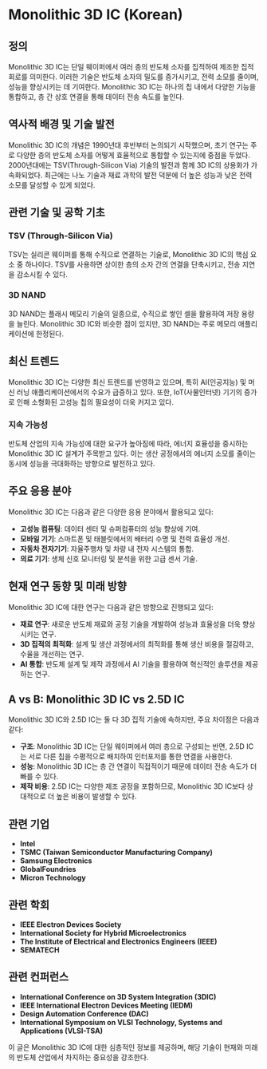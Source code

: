 # Monolithic 3D IC (Korean)

## 정의
Monolithic 3D IC는 단일 웨이퍼에서 여러 층의 반도체 소자를 집적하여 제조한 집적회로를 의미한다. 이러한 기술은 반도체 소자의 밀도를 증가시키고, 전력 소모를 줄이며, 성능을 향상시키는 데 기여한다. Monolithic 3D IC는 하나의 칩 내에서 다양한 기능을 통합하고, 층 간 상호 연결을 통해 데이터 전송 속도를 높인다.

## 역사적 배경 및 기술 발전
Monolithic 3D IC의 개념은 1990년대 후반부터 논의되기 시작했으며, 초기 연구는 주로 다양한 층의 반도체 소자를 어떻게 효율적으로 통합할 수 있는지에 중점을 두었다. 2000년대에는 TSV(Through-Silicon Via) 기술의 발전과 함께 3D IC의 상용화가 가속화되었다. 최근에는 나노 기술과 재료 과학의 발전 덕분에 더 높은 성능과 낮은 전력 소모를 달성할 수 있게 되었다. 

## 관련 기술 및 공학 기초
### TSV (Through-Silicon Via)
TSV는 실리콘 웨이퍼를 통해 수직으로 연결하는 기술로, Monolithic 3D IC의 핵심 요소 중 하나이다. TSV를 사용하면 상이한 층의 소자 간의 연결을 단축시키고, 전송 지연을 감소시킬 수 있다. 

### 3D NAND
3D NAND는 플래시 메모리 기술의 일종으로, 수직으로 쌓인 셀을 활용하여 저장 용량을 늘린다. Monolithic 3D IC와 비슷한 점이 있지만, 3D NAND는 주로 메모리 애플리케이션에 한정된다.

## 최신 트렌드
Monolithic 3D IC는 다양한 최신 트렌드를 반영하고 있으며, 특히 AI(인공지능) 및 머신 러닝 애플리케이션에서의 수요가 급증하고 있다. 또한, IoT(사물인터넷) 기기의 증가로 인해 소형화된 고성능 칩의 필요성이 더욱 커지고 있다. 

### 지속 가능성
반도체 산업의 지속 가능성에 대한 요구가 높아짐에 따라, 에너지 효율성을 중시하는 Monolithic 3D IC 설계가 주목받고 있다. 이는 생산 공정에서의 에너지 소모를 줄이는 동시에 성능을 극대화하는 방향으로 발전하고 있다.

## 주요 응용 분야
Monolithic 3D IC는 다음과 같은 다양한 응용 분야에서 활용되고 있다:
- **고성능 컴퓨팅**: 데이터 센터 및 슈퍼컴퓨터의 성능 향상에 기여.
- **모바일 기기**: 스마트폰 및 태블릿에서의 배터리 수명 및 전력 효율성 개선.
- **자동차 전자기기**: 자율주행차 및 차량 내 전자 시스템의 통합.
- **의료 기기**: 생체 신호 모니터링 및 분석을 위한 고급 센서 기술.

## 현재 연구 동향 및 미래 방향
Monolithic 3D IC에 대한 연구는 다음과 같은 방향으로 진행되고 있다:
- **재료 연구**: 새로운 반도체 재료와 공정 기술을 개발하여 성능과 효율성을 더욱 향상시키는 연구.
- **3D 집적의 최적화**: 설계 및 생산 과정에서의 최적화를 통해 생산 비용을 절감하고, 수율을 개선하는 연구.
- **AI 통합**: 반도체 설계 및 제작 과정에서 AI 기술을 활용하여 혁신적인 솔루션을 제공하는 연구.

## A vs B: Monolithic 3D IC vs 2.5D IC
Monolithic 3D IC와 2.5D IC는 둘 다 3D 집적 기술에 속하지만, 주요 차이점은 다음과 같다:
- **구조**: Monolithic 3D IC는 단일 웨이퍼에서 여러 층으로 구성되는 반면, 2.5D IC는 서로 다른 칩을 수평적으로 배치하여 인터포저를 통한 연결을 사용한다.
- **성능**: Monolithic 3D IC는 층 간 연결이 직접적이기 때문에 데이터 전송 속도가 더 빠를 수 있다.
- **제작 비용**: 2.5D IC는 다양한 제조 공정을 포함하므로, Monolithic 3D IC보다 상대적으로 더 높은 비용이 발생할 수 있다.

## 관련 기업
- **Intel**
- **TSMC (Taiwan Semiconductor Manufacturing Company)**
- **Samsung Electronics**
- **GlobalFoundries**
- **Micron Technology**

## 관련 학회
- **IEEE Electron Devices Society**
- **International Society for Hybrid Microelectronics**
- **The Institute of Electrical and Electronics Engineers (IEEE)**
- **SEMATECH**

## 관련 컨퍼런스
- **International Conference on 3D System Integration (3DIC)**
- **IEEE International Electron Devices Meeting (IEDM)**
- **Design Automation Conference (DAC)**
- **International Symposium on VLSI Technology, Systems and Applications (VLSI-TSA)**

이 글은 Monolithic 3D IC에 대한 심층적인 정보를 제공하며, 해당 기술이 현재와 미래의 반도체 산업에서 차지하는 중요성을 강조한다.